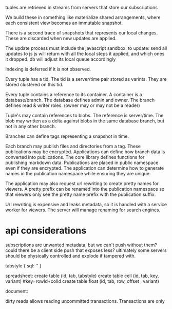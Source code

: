 tuples are retrieved in streams from servers that store our subscriptions

We build these in something like materialize shared arrangements, where each consistent view becomes an immutable snapshot.

There is a second trace of snapshots that represents our local changes. These are discarded when new updates are applied.

The update process must include the javascript sandbox.
to update:
  send all updates to js
  js will return with all the local steps it applied, and which ones it dropped.
  db will adjust its local queue accordingly

Indexing is deferred if it is not observed.

Every tuple has a tid. The tid is a server/time pair stored as varints. They are stored clustered on this tid.

Every tuple contains a reference to its container. A container is a database/branch. The database defines admin and owner. The branch defines read & writer roles. (owner may or may not be a reader)

Tuple's may contain references to blobs. The reference is server/time. The blob may written as a delta against blobs in the same database branch, but not in any other branch. 

Branches can define tags representing a snapshot in time. 

Each branch may publish files and directories from a tag. These publications may be encrypted. Applications can define how branch data is converted into publications. The core library defines functions for publishing markdown data. Publications are placed in public namespace even if they are encrypted. The application can determine how to generate names in the publication namespace while ensuring they are unique.

The application may also request url rewriting to create pretty names for viewers. A pretty prefix can be renamed into the publication namespace so that viewers only see the pretty name prefix with the publication suffix.

Url rewriting is expensive and leaks metadata, so it is handled with a service worker for viewers. The server will manage renaming for search engines.

# api considerations




subscriptions are unwanted metadata, but we can't push without them? could there be a client side push that exposes less? ultimately some servers should be physically controlled and explode if tampered with.

tabstyle {
  sql: ''
  }

spreadsheet:
  create table (id, tab, tabstyle)
  create table cell (id, tab, key, variant)  #key=rowId+colId
  create table float (id, tab, row, offset , variant)

document:
  

dirty reads allows reading uncommitted transactions. Transactions are only 

